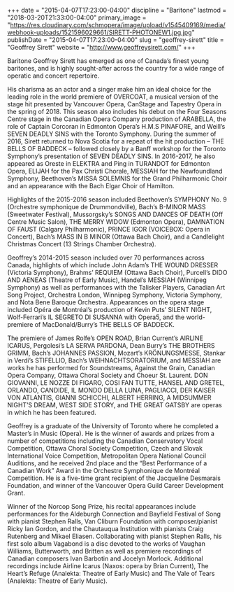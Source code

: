 +++
date = "2015-04-07T17:23:00-04:00"
discipline = "Baritone"
lastmod = "2018-03-20T21:33:00-04:00"
primary_image = "https://res.cloudinary.com/schmopera/image/upload/v1545409169/media/webhook-uploads/1521596029661/SIRETT-PHOTONEW1.jpg.jpg"
publishDate = "2015-04-07T17:23:00-04:00"
slug = "geoffrey-sirett"
title = "Geoffrey Sirett"
website = "http://www.geoffreysirett.com/"
+++

Baritone Geoffrey Sirett has emerged as one of Canada’s finest young baritones, and is highly sought-after across the country for a wide range of operatic and concert repertoire.

His charisma as an actor and a singer make him an ideal choice for the leading role in the world premiere of OVERCOAT, a musical version of the stage hit presented by Vancouver Opera, CanStage and Tapestry Opera in the spring of 2018. This season also includes his debut on the Four Seasons Centre stage in the Canadian Opera Company production of ARABELLA, the role of Captain Corcoran in Edmonton Opera’s H.M.S PINAFORE, and Weill’s SEVEN DEADLY SINS with the Toronto Symphony. During the summer of 2016, Sirett returned to Nova Scotia for a repeat of the hit production – THE BELLS OF BADDECK – followed closely by a Banff workshop for the Toronto Symphony’s presentation of SEVEN DEADLY SINS. In 2016-2017, he also appeared as Oreste in ELEKTRA and Ping in TURANDOT for Edmonton Opera, ELIJAH for the Pax Christi Chorale, MESSIAH for the Newfoundland Symphony, Beethoven’s MISSA SOLEMNIS for the Grand Philharmonic Choir and an appearance with the Bach Elgar Choir of Hamilton.

Highlights of the 2015-2016 season included Beethoven’s SYMPHONY No. 9 (Orchestre symphonique de Drummondville), Bach’s B-MINOR MASS (Sweetwater Festival), Mussorgsky’s SONGS AND DANCES OF DEATH (Off Centre Music Salon), THE MERRY WIDOW (Edmonton Opera), DAMNATION OF FAUST (Calgary Philharmonic), PRINCE IGOR (VOICEBOX: Opera in Concert), Bach’s MASS IN B MINOR (Ottawa Bach Choir), and a Candlelight Christmas Concert (13 Strings Chamber Orchestra).

Geoffrey’s 2014-2015 season included over 70 performances across Canada, highlights of which include John Adam’s THE WOUND DRESSER (Victoria Symphony), Brahms’ REQUIEM (Ottawa Bach Choir), Purcell’s DIDO AND AENEAS (Theatre of Early Music), Handel’s MESSIAH (Winnipeg Symphony) as well as performances with the Talisker Players, Canadian Art Song Project, Orchestra London, Winnipeg Symphony, Victoria Symphony, and Nota Bene Baroque Orchestra. Appearances on the opera stage included Opéra de Montréal’s production of Kevin Puts’ SILENT NIGHT, Wolf-Ferrari’s IL SEGRETO DI SUSANNA with Opera5, and the world-premiere of MacDonald/Burry’s THE BELLS OF BADDECK.

The premiere of James Rolfe’s OPEN ROAD, Brian Current’s AIRLINE ICARUS, Pergolesi’s LA SERVA PARDONA, Dean Burry’s THE BROTHERS GRIMM, Bach’s JOHANNES PASSION, Mozart’s KRÖNUNGSMESSE, Stankar in Verdi’s STIFELLIO, Bach’s WEIHNACHTSORATORIUM, and MESSIAH are works he has performed for Soundstreams, Against the Grain, Canadian Opera Company, Ottawa Choral Society and Choeur St. Laurent. DON GIOVANNI, LE NOZZE DI FIGARO, COSI FAN TUTTE, HANSEL AND GRETEL, ORLANDO, CANDIDE, IL MONDO DELLA LUNA, PAGLIACCI, DER KAISER VON ATLANTIS, GIANNI SCHICCHI, ALBERT HERRING, A MIDSUMMER NIGHT’S DREAM, WEST SIDE STORY, and THE GREAT GATSBY are operas in which he has been featured.

Geoffrey is a graduate of the University of Toronto where he completed a Master’s in Music (Opera). He is the winner of awards and prizes from a number of competitions including the Canadian Conservatory Vocal Competition, Ottawa Choral Society Competition, Czech and Slovak International Voice Competition, Metropolitan Opera National Council Auditions, and he received 2nd place and the “Best Performance of a Canadian Work” Award in the Orchestre Symphonique de Montréal Competition. He is a five-time grant recipient of the Jacqueline Desmarais Foundation, and winner of the Vancouver Opera Guild Career Development Grant.

Winner of the Norcop Song Prize, his recital appearances include performances for the Aldeburgh Connection and Bayfield Festival of Song with pianist Stephen Ralls, Van Cliburn Foundation with composer/pianist Ricky Ian Gordon, and the Chautauqua Institution with pianists Craig Rutenberg and Mikael Eliasen. Collaborating with pianist Stephen Ralls, his first solo album Vagabond is a disc devoted to the works of Vaughan Williams, Butterworth, and Britten as well as premiere recordings of Canadian composers Ivan Barbotin and Jocelyn Morlock. Additional recordings include Airline Icarus (Naxos: opera by Brian Current), The Heart’s Refuge (Analekta: Theatre of Early Music) and The Vale of Tears (Analekta: Theatre of Early Music).
